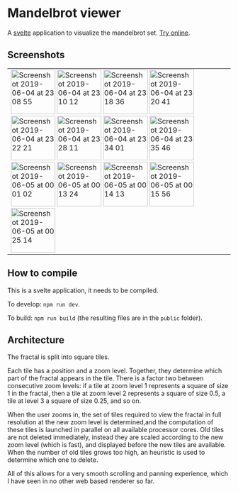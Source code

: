 # Mandelbrot viewer

A [svelte](https://svelte.dev/) application to visualize the mandelbrot set.
[Try online](https://mandelbrot-svelte.netlify.com/).

## Screenshots

<table>
<tr><td>
<img width="100" height="100" alt="Screenshot 2019-06-04 at 23 08 55" src="https://user-images.githubusercontent.com/552629/58944904-053f2280-8783-11e9-942a-4e48783c6910.png">
<img width="100" height="100" alt="Screenshot 2019-06-04 at 23 10 12" src="https://user-images.githubusercontent.com/552629/58944441-294e3400-8782-11e9-91d4-2d0f659c637a.png">
<img width="100" height="100" alt="Screenshot 2019-06-04 at 23 18 36" src="https://user-images.githubusercontent.com/552629/58944442-294e3400-8782-11e9-8e32-bd6697a6ca51.png">
<img width="100" height="100" alt="Screenshot 2019-06-04 at 23 20 41" src="https://user-images.githubusercontent.com/552629/58944443-294e3400-8782-11e9-8e3c-12aed1099195.png">
<img width="100" height="100" alt="Screenshot 2019-06-04 at 23 22 21" src="https://user-images.githubusercontent.com/552629/58944444-29e6ca80-8782-11e9-8d07-3595244d691a.png">
<img width="100" height="100" alt="Screenshot 2019-06-04 at 23 28 11" src="https://user-images.githubusercontent.com/552629/58944445-29e6ca80-8782-11e9-9a17-e8abb81a9928.png">
<img width="100" height="100" alt="Screenshot 2019-06-04 at 23 34 01" src="https://user-images.githubusercontent.com/552629/58944446-29e6ca80-8782-11e9-9324-349e73b1809e.png">
<img width="100" height="100" alt="Screenshot 2019-06-04 at 23 35 46" src="https://user-images.githubusercontent.com/552629/58944447-29e6ca80-8782-11e9-891a-2f4101d32072.png">
<imgwidth="100" height="100" alt="Screenshot 2019-06-04 at 23 38 48" src="https://user-images.githubusercontent.com/552629/58944448-2a7f6100-8782-11e9-818a-3bd0a45c7c55.png">
<img width="100" height="100" alt="Screenshot 2019-06-05 at 00 01 02" src="https://user-images.githubusercontent.com/552629/58944449-2a7f6100-8782-11e9-8f59-fcc9485e1653.png">
<img width="100" height="100" alt="Screenshot 2019-06-05 at 00 13 24" src="https://user-images.githubusercontent.com/552629/58944453-2b17f780-8782-11e9-8518-0085b53feb4b.png">
<img width="100" height="100" alt="Screenshot 2019-06-05 at 00 14 13" src="https://user-images.githubusercontent.com/552629/58944454-2b17f780-8782-11e9-9ff6-68dffc5f8f06.png">
<img width="100" height="100" alt="Screenshot 2019-06-05 at 00 15 56" src="https://user-images.githubusercontent.com/552629/58944455-2b17f780-8782-11e9-8dad-89d7ad032f1e.png">
<img width="100" height="100" alt="Screenshot 2019-06-05 at 00 25 14" src="https://user-images.githubusercontent.com/552629/58944456-2bb08e00-8782-11e9-9da5-d9f6053837d3.png">
</tr>
</table>

## How to compile

This is a svelte application, it needs to be compiled.

To develop: `npm run dev`.

To build: `npm run build` (the resulting files are in the `public` folder).

## Architecture

The fractal is split into square tiles.

Each tile has a position and a zoom level. Together, they determine which part of the fractal appears in the tile.
There is a factor two between consecutive zoom levels: if a tile at zoom level 1 represents a square of size 1 in the fractal, then a tile at zoom level 2 represents a square of size 0.5, a tile at level 3 a square of size 0.25, and so on.

When the user zooms in, the set of tiles required to view the fractal in full resolution at the new zoom level is determined,and the computation of these tiles is launched in parallel on all available processor cores. Old tiles are not deleted immediately, instead they are scaled according to the new zoom level (which is fast), and displayed before the new tiles are available. When the number of old tiles grows too high, an heuristic is used to determine which one to delete.

All of this allows for a very smooth scrolling and panning experience, which I have seen in no other web based renderer so far.
